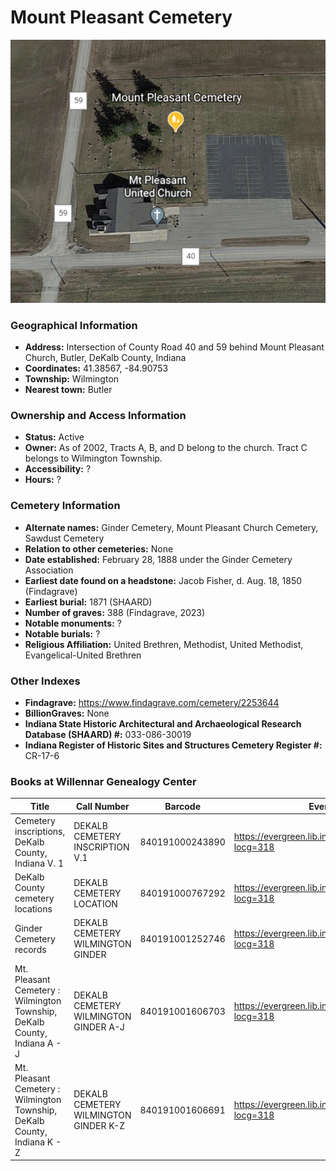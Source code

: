 # Mount Pleasant Cemetery

![Mount Pleasant Cemetery on Google Earth](https://github.com/FyoAtEPL/DeKalbCemeteries/blob/main/images/mapImages/MountPleasantEarth.png "Mount Pleasant Cemetery on Google Earth")

### Geographical Information
- **Address:** Intersection of County Road 40 and 59 behind Mount Pleasant Church, Butler, DeKalb County, Indiana
- **Coordinates:** 41.38567, -84.90753
- **Township:** Wilmington
- **Nearest town:** Butler

### Ownership and Access Information
- **Status:** Active
- **Owner:** As of 2002, Tracts A, B, and D belong to the church. Tract C belongs to Wilmington Township.
- **Accessibility:** ?
- **Hours:** ?

### Cemetery Information
- **Alternate names:** Ginder Cemetery, Mount Pleasant Church Cemetery, Sawdust Cemetery
- **Relation to other cemeteries:** None
- **Date established:** February 28, 1888 under the Ginder Cemetery Association
- **Earliest date found on a headstone:** Jacob Fisher, d. Aug. 18, 1850 (Findagrave)
- **Earliest burial:** 1871 (SHAARD)
- **Number of graves:** 388 (Findagrave, 2023)
- **Notable monuments:** ?
- **Notable burials:** ?
- **Religious Affiliation:** United Brethren, Methodist, United Methodist, Evangelical-United Brethren

### Other Indexes
- **Findagrave:** https://www.findagrave.com/cemetery/2253644 
- **BillionGraves:** None
- **Indiana State Historic Architectural and Archaeological Research Database (SHAARD) #:** 033-086-30019
- **Indiana Register of Historic Sites and Structures Cemetery Register #:** CR-17-6

### Books at Willennar Genealogy Center

| Title | Call Number | Barcode | Evergreen Record |
| ------------ | ------------ | ------------ | ------------ |
| Cemetery inscriptions, DeKalb County, Indiana V. 1 | DEKALB CEMETERY INSCRIPTION V.1 | 840191000243890 | https://evergreen.lib.in.us/eg/opac/record/20697937?locg=318 |
| DeKalb County cemetery locations | DEKALB CEMETERY LOCATION | 840191000767292 | https://evergreen.lib.in.us/eg/opac/record/20670319?locg=318 |
| Ginder Cemetery records | DEKALB CEMETERY WILMINGTON GINDER | 840191001252746 | https://evergreen.lib.in.us/eg/opac/record/20708024?locg=318 |
| Mt. Pleasant Cemetery : Wilmington Township, DeKalb County, Indiana A - J | DEKALB CEMETERY WILMINGTON GINDER A-J | 840191001606703 | https://evergreen.lib.in.us/eg/opac/record/20680996?locg=318 |
| Mt. Pleasant Cemetery : Wilmington Township, DeKalb County, Indiana K - Z | DEKALB CEMETERY WILMINGTON GINDER K-Z | 840191001606691 | https://evergreen.lib.in.us/eg/opac/record/20680996?locg=318 |
